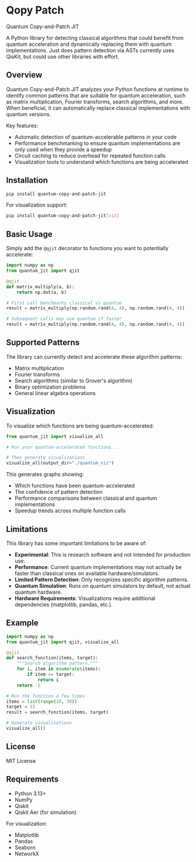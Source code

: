 # Qopy Patch

Quantum Copy-and-Patch JIT

A Python library for detecting classical algorithms that could benefit from quantum acceleration and dynamically replacing them with quantum implementations. Just does pattern detection via ASTs currently uses QisKit, but could use other libraries with effort.

## Overview

Quantum Copy-and-Patch JIT analyzes your Python functions at runtime to identify common patterns that are suitable for quantum acceleration, such as matrix multiplication, Fourier transforms, search algorithms, and more. When beneficial, it can automatically replace classical implementations with quantum versions.

Key features:
- Automatic detection of quantum-accelerable patterns in your code
- Performance benchmarking to ensure quantum implementations are only used when they provide a speedup
- Circuit caching to reduce overhead for repeated function calls
- Visualization tools to understand which functions are being accelerated

## Installation

```bash
pip install quantum-copy-and-patch-jit
```

For visualization support:
```bash
pip install quantum-copy-and-patch-jit[viz]
```

## Basic Usage

Simply add the `@qjit` decorator to functions you want to potentially accelerate:

```python
import numpy as np
from quantum_jit import qjit

@qjit
def matrix_multiply(a, b):
    return np.dot(a, b)

# First call benchmarks classical vs quantum
result = matrix_multiply(np.random.rand(4, 4), np.random.rand(4, 4))

# Subsequent calls may use quantum if faster
result = matrix_multiply(np.random.rand(4, 4), np.random.rand(4, 4))
```

## Supported Patterns

The library can currently detect and accelerate these algorithm patterns:
- Matrix multiplication
- Fourier transforms
- Search algorithms (similar to Grover's algorithm)
- Binary optimization problems
- General linear algebra operations

## Visualization

To visualize which functions are being quantum-accelerated:

```python
from quantum_jit import visualize_all

# Run your quantum-accelerated functions...

# Then generate visualizations
visualize_all(output_dir="./quantum_viz")
```

This generates graphs showing:
- Which functions have been quantum-accelerated
- The confidence of pattern detection
- Performance comparisons between classical and quantum implementations
- Speedup trends across multiple function calls

## Limitations

This library has some important limitations to be aware of:

- **Experimental**: This is research software and not intended for production use.
- **Performance**: Current quantum implementations may not actually be faster than classical ones on available hardware/simulators.
- **Limited Pattern Detection**: Only recognizes specific algorithm patterns.
- **Quantum Simulation**: Runs on quantum simulators by default, not actual quantum hardware.
- **Hardware Requirements**: Visualizations require additional dependencies (matplotlib, pandas, etc.).

## Example

```python
import numpy as np
from quantum_jit import qjit, visualize_all

@qjit
def search_function(items, target):
    """Search algorithm pattern."""
    for i, item in enumerate(items):
        if item == target:
            return i
    return -1

# Run the function a few times
items = list(range(10, 30))
target = 15
result = search_function(items, target)

# Generate visualizations
visualize_all()
```

## License

MIT License

## Requirements

- Python 3.13+
- NumPy
- Qiskit
- Qiskit Aer (for simulation)

For visualization:
- Matplotlib
- Pandas
- Seaborn
- NetworkX

